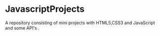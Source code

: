 # JavascriptProjects
A repository consisting of mini projects with HTML5,CSS3 and JavaScript and some API's .
